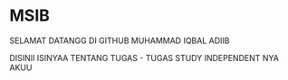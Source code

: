 # MSIB
SELAMAT DATANGG DI GITHUB MUHAMMAD IQBAL ADIIB

DISINII ISINYAA TENTANG TUGAS - TUGAS STUDY INDEPENDENT NYA AKUU

